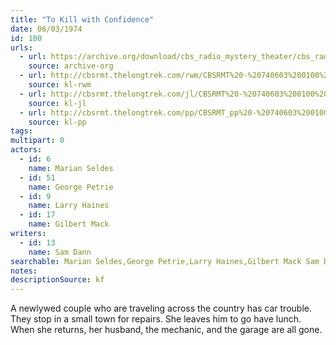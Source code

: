 ```yaml
---
title: "To Kill with Confidence"
date: 06/03/1974
id: 100
urls: 
  - url: https://archive.org/download/cbs_radio_mystery_theater/cbs_radio_mystery_theater-0051-0100.zip/cbs_radio_mystery_theater-0051-0100%2Fcbsrmt_0100_to_kill_with_confidence
    source: archive-org
  - url: http://cbsrmt.thelongtrek.com/rwm/CBSRMT%20-%20740603%200100%20To%20Kill%20with%20Confidence_rwm.mp3
    source: kl-rwm
  - url: http://cbsrmt.thelongtrek.com/jl/CBSRMT%20-%20740603%200100%20To%20Kill%20With%20Confidence_jl.mp3
    source: kl-jl
  - url: http://cbsrmt.thelongtrek.com/pp/CBSRMT_pp%20-%20740603%200100%20To%20Kill%20with%20Confidence.mp3
    source: kl-pp
tags: 
multipart: 0
actors:  
  - id: 6
    name: Marian Seldes  
  - id: 51
    name: George Petrie  
  - id: 9
    name: Larry Haines  
  - id: 17
    name: Gilbert Mack
writers:  
  - id: 13
    name: Sam Dann
searchable: Marian Seldes,George Petrie,Larry Haines,Gilbert Mack Sam Dann
notes: 
descriptionSource: kf
---
```

A newlywed couple who are traveling across the country has car trouble. They stop in a small town for repairs. She leaves him to go have lunch. When she returns, her husband, the mechanic, and the garage are all gone.